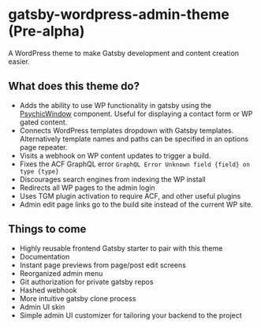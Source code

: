 # gatsby-wordpress-admin-theme (Pre-alpha)

A WordPress theme to make Gatsby development and content creation easier.

## What does this theme do?
- Adds the ability to use WP functionality in gatsby using the [PsychicWindow](https://github.com/TylerBarnes/PsychicWindow) component. Useful for displaying a contact form or WP gated content.
- Connects WordPress templates dropdown with Gatsby templates. Alternatively template names and paths can be specified in an options page repeater.
- Visits a webhook on WP content updates to trigger a build.
- Fixes the ACF GraphQL error `GraphQL Error Unknown field {field} on type {type}`
- Discourages search engines from indexing the WP install
- Redirects all WP pages to the admin login
- Uses TGM plugin activation to require ACF, and other useful plugins
- Admin edit page links go to the build site instead of the current WP site.

## Things to come

- Highly reusable frontend Gatsby starter to pair with this theme
- Documentation
- Instant page previews from page/post edit screens
- Reorganized admin menu
- Git authorization for private gatsby repos
- Hashed webhook
- More intuitive gatsby clone process
- Admin UI skin
- Simple admin UI customizer for tailoring your backend to the project
